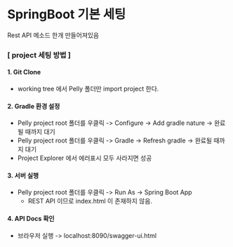 # SpringBoot 기본 세팅
Rest API 메소드 한개 만들어져있음

### [ project 세팅 방법 ]

#### 1. Git Clone
  - working tree 에서 Pelly 폴더만 import project 한다.

#### 2. Gradle 환경 설정
  - Pelly project root 폴더를 우클릭 -> Configure -> Add gradle nature -> 완료될 때까지 대기
  - Pelly project root 폴더를 우클릭 -> Gradle -> Refresh gradle -> 완료될 때까지 대기
  - Project Explorer 에서 에러표시 모두 사라지면 성공
  
#### 3. 서버 실행
  - Pelly project root 폴더를 우클릭 -> Run As -> Spring Boot App
    + REST API 이므로 index.html 이 존재하지 않음.
     
#### 4. API Docs 확인
  - 브라우저 실행 -> localhost:8090/swagger-ui.html
